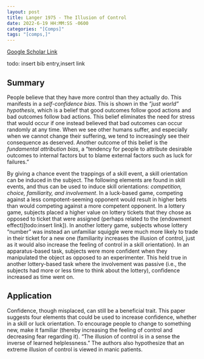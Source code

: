```yaml
---
layout: post
title: Langer 1975 - The Illusion of Control
date: 2022-6-19 HH:MM:SS -0600
categories: "[Comps]"
tags: "[comps,]"
---
```

[Google Scholar Link](https://scholar.google.com/scholar?hl=en&as_sdt=0%2C45&q=The+illusion+of+control&btnG=)

todo: insert bib entry,insert link

## Summary
People believe that they have more control than they actually do.  This manifests in a _self-confidence bias_.  This is shown in the _”just world” hypothesis_, which is a belief that good outcomes follow good actions and bad outcomes follow bad actions.  This belief eliminates the need for stress that would occur if one instead believed that bad outcomes can occur randomly at any time.  When we see other humans suffer, and especially when we cannot change their suffering, we tend to increasingly see their consequence as deserved.  Another outcome of this belief is the _fundamental attribution bias_, a “tendency for people to attribute desirable outcomes to internal factors  but to blame external factors such as luck for failures.”

By giving a chance event the trappings of a skill event, a skill orientation can be induced in the subject.  The following elements are found in skill events, and thus can be used to induce skill orientations: _competition, choice, familiarity, and involvement_.  In a luck-based game, competing against a less compotent-seeming opponent would result in higher bets than would competing against a more competent opponent.  In a lottery game, subjects placed a higher value on lottery tickets that they chose as opposed to ticket that were assigned (perhaps related to the (endowment effect)[todo:insert link]).  In another lottery game, subjects whose lottery “number” was instead an unfamiliar squiggle were much more likely to trade in their ticket for a new one (familiarity increases the illusion of control, just as it would also increase the feeling of control in a skill orientation).  In an apparatus-based task, subjects were more confident when they manipulated the object as opposed to an experimenter.  This held true in another lottery-based task where the involvement was passive (i.e., the subjects had more or less time to think about the lottery), confidence increased as time went on.

## Application
Confidence, though misplaced, can still be a beneficial trait.  This paper suggests four elements that could be used to increase confidence, whether in a skill or luck orientation.  To encourage people to change to something new, make it familiar (thereby increasing the feeling of control and decreasing fear regarding it).  “The illusion of control is in a sense the inverse of learned helplessness.”  The authors also hypothesize that an extreme illusion of control is viewed in manic patients.
